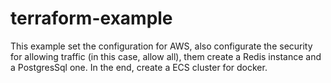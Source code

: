 # terraform-example

This example set the configuration for AWS, also configurate the security for allowing traffic (in this case, allow all), them create a Redis instance and a PostgresSql one. In the end, create a ECS cluster for docker.
